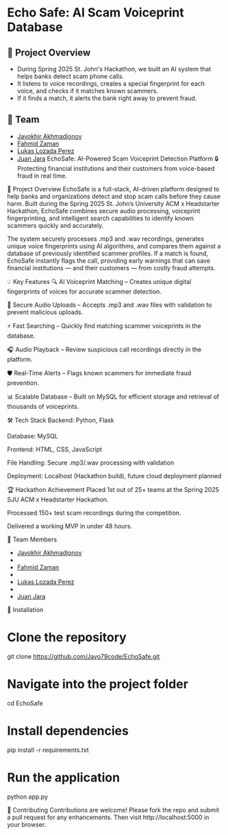 # **Echo Safe: AI Scam Voiceprint Database**  

## 🚀 Project Overview  
- During Spring 2025 St. John's Hackathon, we built an AI system that helps banks detect scam phone calls.
- It listens to voice recordings, creates a special fingerprint for each voice, and checks if it matches known scammers.
- If it finds a match, it alerts the bank right away to prevent fraud.
## 🤝 Team
- [Javokhir Akhmadjonov](https://github.com/Javo79code)
- [Fahmid Zaman](https://github.com/Fahmid1952)
- [Lukas Lozada Perez](https://github.com/neonforestmist)
- [Juan Jara](https://github.com/JuanMJara)
EchoSafe: AI-Powered Scam Voiceprint Detection Platform
🔒 Protecting financial institutions and their customers from voice-based fraud in real time.

🚀 Project Overview
EchoSafe is a full-stack, AI-driven platform designed to help banks and organizations detect and stop scam calls before they cause harm. Built during the Spring 2025 St. John’s University ACM x Headstarter Hackathon, EchoSafe combines secure audio processing, voiceprint fingerprinting, and intelligent search capabilities to identify known scammers quickly and accurately.

The system securely processes .mp3 and .wav recordings, generates unique voice fingerprints using AI algorithms, and compares them against a database of previously identified scammer profiles. If a match is found, EchoSafe instantly flags the call, providing early warnings that can save financial institutions — and their customers — from costly fraud attempts.

💡 Key Features
🔍 AI Voiceprint Matching – Creates unique digital fingerprints of voices for accurate scammer detection.

📂 Secure Audio Uploads – Accepts .mp3 and .wav files with validation to prevent malicious uploads.

⚡ Fast Searching – Quickly find matching scammer voiceprints in the database.

🎧 Audio Playback – Review suspicious call recordings directly in the platform.

🛡️ Real-Time Alerts – Flags known scammers for immediate fraud prevention.

📊 Scalable Database – Built on MySQL for efficient storage and retrieval of thousands of voiceprints.

🛠 Tech Stack
Backend: Python, Flask

Database: MySQL

Frontend: HTML, CSS, JavaScript

File Handling: Secure .mp3/.wav processing with validation

Deployment: Localhost (Hackathon build), future cloud deployment planned

🏆 Hackathon Achievement
Placed 1st out of 25+ teams at the Spring 2025 SJU ACM x Headstarter Hackathon.

Processed 150+ test scam recordings during the competition.

Delivered a working MVP in under 48 hours.

👥 Team Members
- [Javokhir Akhmadjonov](https://github.com/Javo79code)
- 
- [Fahmid Zaman](https://github.com/Fahmid1952)
- 
- [Lukas Lozada Perez](https://github.com/neonforestmist)
- 
- [Juan Jara](https://github.com/JuanMJara)

📌 Installation
# Clone the repository
git clone https://github.com/Javo79code/EchoSafe.git

# Navigate into the project folder
cd EchoSafe

# Install dependencies
pip install -r requirements.txt

# Run the application
python app.py

🤝 Contributing
Contributions are welcome! Please fork the repo and submit a pull request for any enhancements.
Then visit http://localhost:5000 in your browser.
